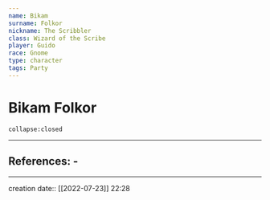 ```yaml
---
name: Bikam
surname: Folkor
nickname: The Scribbler
class: Wizard of the Scribe
player: Guido
race: Gnome
type: character
tags: Party
---
```


# Bikam Folkor

```ad-ooc
collapse:closed
```
___ 
## References: - 
--- 
creation date:: [[2022-07-23]] 22:28